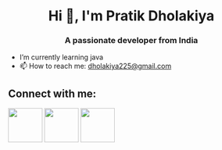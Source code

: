 <h1 align="center"> Hi 👋, I'm Pratik Dholakiya</h1>

<h3 align="center">A passionate developer from India</h3>

- I’m currently learning java
- 📫 How to reach me: dholakiya225@gmail.com


<h2>Connect with me:</h2>
<a href="https://www.linkedin.com/in/pratik-dholakiya"><img width="70px" src="https://beaconman.com/wp-content/uploads/2020/11/Linkedin_symbol_transparent.png"></a>
<a href="https://x.com/Pratiikxd"><img width="70px" src="https://static.vecteezy.com/system/resources/previews/034/800/663/original/x-new-twitter-logo-free-png.png"></a>
<a href="https://www.instagram.com/patriikxd"><img width="70px" src="https://static.vecteezy.com/system/resources/previews/018/930/413/large_2x/instagram-logo-instagram-icon-transparent-free-png.png"></a>

